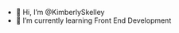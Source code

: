 - 👋 Hi, I’m @KimberlySkelley
- 🌱 I’m currently learning Front End Development

<!---
KimberlySkelley/KimberlySkelley is a ✨ special ✨ repository because its `README.md` (this file) appears on your GitHub profile.
You can click the Preview link to take a look at your changes.
--->

